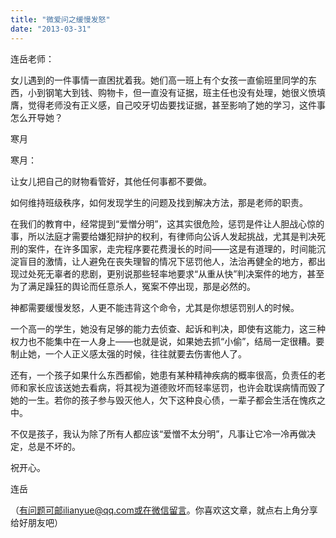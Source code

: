 ```yaml
---
title: "微爱问之缓慢发怒"
date: "2013-03-31"
---
```


连岳老师：

女儿遇到的一件事情一直困扰着我。她们高一班上有个女孩一直偷班里同学的东西，小到钢笔大到钱、购物卡，但一直没有证据，班主任也没有处理，她很义愤填膺，觉得老师没有正义感，自己咬牙切齿要找证据，甚至影响了她的学习，这件事怎么开导她？

寒月

寒月：

让女儿把自己的财物看管好，其他任何事都不要做。

如何维持班级秩序，如何发现学生的问题及找到解决方法，那是老师的职责。

在我们的教育中，经常提到“爱憎分明”，这其实很危险，惩罚是件让人胆战心惊的事，所以法庭才需要给嫌犯辩护的权利，有律师向公诉人发起挑战，尤其是判决死刑的案件，在许多国家，走完程序要花费漫长的时间——这是有道理的，时间能沉淀盲目的激情，让人避免在丧失理智的情况下惩罚他人，法治再健全的地方，都出现过处死无辜者的悲剧，更别说那些轻率地要求“从重从快”判决案件的地方，甚至为了满足躁狂的舆论而任意杀人，冤案不停出现，那是必然的。

神都需要缓慢发怒，人更不能违背这个命令，尤其是你想惩罚别人的时候。

一个高一的学生，她没有足够的能力去侦查、起诉和判决，即使有这能力，这三种权力也不能集中在一人身上——也就是说，如果她去抓“小偷”，结局一定很糟。要制止她，一个人正义感太强的时候，往往就要去伤害他人了。

还有，一个孩子如果什么东西都偷，她患有某种精神疾病的概率很高，负责任的老师和家长应该送她去看病，将其视为道德败坏而轻率惩罚，也许会耽误病情而毁了她的一生。若你的孩子参与毁灭他人，欠下这种良心债，一辈子都会生活在愧疚之中。

不仅是孩子，我认为除了所有人都应该“爱憎不太分明”，凡事让它冷一冷再做决定，总是不坏的。

祝开心。

连岳

（有问题可邮ilianyue@qq.com或在微信留言。你喜欢这文章，就点右上角分享给好朋友吧）
